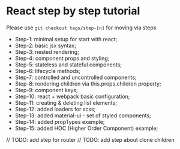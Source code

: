 # React step by step tutorial
 
Please use ```git checkout tags/step-[n]``` for moving via steps 

* Step-1: minimal setup for start with react;   
* Step-2: basic jsx syntax;   
* Step-3: nested rendering;   
* Step-4: component props and styling;   
* Step-5: stateless and stateful components;   
* Step-6: lifecycle methods;   
* Step-7: controlled and uncontrolled components;  
* Step-8: rendering children via this.props.children property; 
* Step-9: component keys;   
* Step-10: react + webpack basic configuration;   
* Step-11: creating & deleting list elements;   
* Step-12: added loaders for scss;   
* Step-13: added material-ui - set of styled components;   
* Step-14: added propTypes example;  
* Step-15: added HOC (Higher Order Component) example; 

// TODO: add step for router
// TODO: add step about clone children

